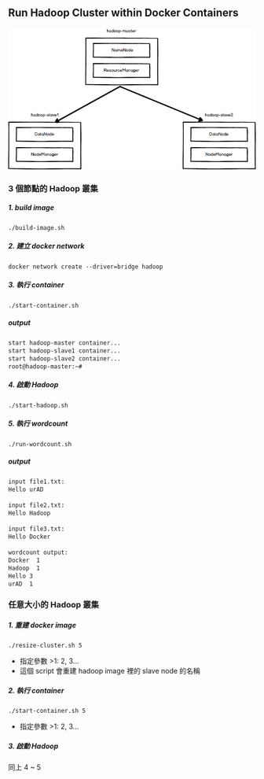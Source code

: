 ## Run Hadoop Cluster within Docker Containers


![hadoop-cluster-docker.png](hadoop-cluster-docker.png)

### 3 個節點的 Hadoop 叢集
##### 1. build image
```
./build-image.sh
```

##### 2. 建立 docker network
```
docker network create --driver=bridge hadoop
```

##### 3. 執行 container
```
./start-container.sh
```

##### output
```
start hadoop-master container...
start hadoop-slave1 container...
start hadoop-slave2 container...
root@hadoop-master:~#
```

##### 4. 啟動 Hadoop
```
./start-hadoop.sh
```

##### 5. 執行 wordcount
```
./run-wordcount.sh
```

##### output
```
input file1.txt:
Hello urAD

input file2.txt:
Hello Hadoop

input file3.txt:
Hello Docker

wordcount output:
Docker  1
Hadoop  1
Hello 3
urAD  1
```

### 任意大小的 Hadoop 叢集
##### 1. 重建 docker image
```
./resize-cluster.sh 5
```
* 指定參數 >1: 2, 3...
* 這個 script 會重建 hadoop image 裡的 slave node 的名稱

##### 2. 執行 container
```
./start-container.sh 5
```
* 指定參數 >1: 2, 3...

##### 3. 啟動 Hadoop
同上 4 ~ 5
